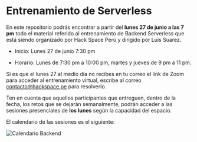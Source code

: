 # Entrenamiento de Serverless

En este repositorio podrás encontrar a partir del **lunes 27 de junio a las 7 pm** todo el material referido al entrenamiento de Backend Serverless que está siendo organizado por Hack Space Perú y dirigido por Luis Suarez.

- Inicio: Lunes 27 de junio 7:30 pm

- Horario: Lunes de 7:30 pm a 10:00 pm, martes y jueves de 9 pm a 11 pm.

Si es que el lunes 27 al medio día no recibes en tu correo el link de Zoom para acceder al entrenamiento virtual, escribe al correo contacto@hackspace.pe para resolverlo.

Ten en cuenta que aquellos participantes que entreguen, dentro de la fecha, los retos que se dejarán semanalmente, podrán acceder a las sesiones presenciales de **los lunes** según la capacidad del espacio.

El calendario de las sesiones es el siguiente:

![Calendario Backend](https://hackspaceperu.github.io/Serverless-Training/img/Calendario-Backend.png)